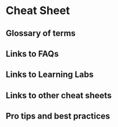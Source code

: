 # Cheat Sheet

## Glossary of terms

## Links to FAQs

## Links to Learning Labs

## Links to other cheat sheets

## Pro tips and best practices
<!-- review best practices; engineering/implementation to assist with general engineering implementation, QOL type things 
\[ ] do and do not list?
\[ ] common errors?
\[ ] shameless plug for implementation team? -->
